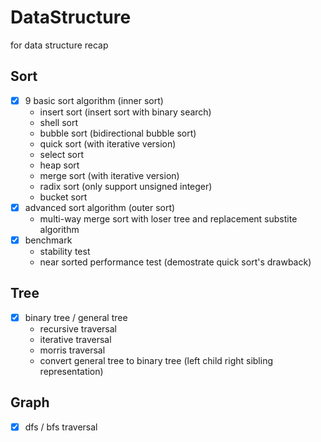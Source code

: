 # DataStructure
for data structure recap

## Sort

- [x] 9 basic sort algorithm (inner sort)
  - insert sort (insert sort with binary search)
  - shell sort
  - bubble sort (bidirectional bubble sort)
  - quick sort (with iterative version)
  - select sort
  - heap sort
  - merge sort (with iterative version)
  - radix sort (only support unsigned integer)
  - bucket sort
- [x] advanced sort algorithm (outer sort)
  - multi-way merge sort with loser tree and replacement substite algorithm
- [x] benchmark 
  - stability test
  - near sorted performance test (demostrate quick sort's drawback)

## Tree

- [x] binary tree / general tree 
  - recursive traversal
  - iterative traversal
  - morris traversal
  - convert general tree to binary tree (left child right sibling representation)

## Graph
- [x] dfs / bfs traversal